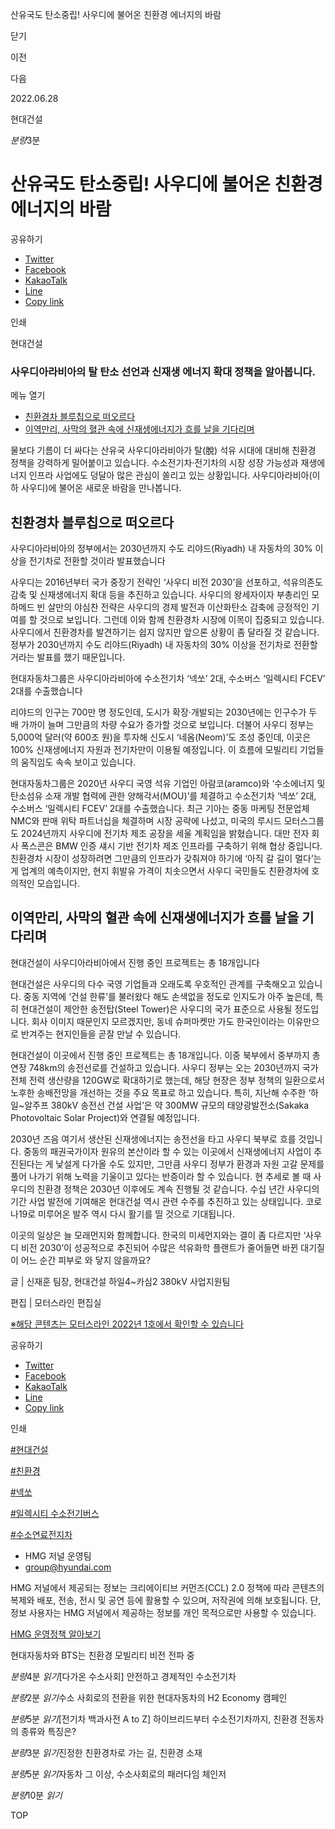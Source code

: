 산유국도 탄소중립! 사우디에 불어온 친환경 에너지의 바람






닫기

이전

다음

2022.06.28

현대건설


*분량*3분

# 산유국도 탄소중립! 사우디에 불어온 친환경 에너지의 바람

공유하기

* [Twitter](# "새창으로 열림")
* [Facebook](# "새창으로 열림")
* [KakaoTalk](# "새창으로 열림")
* [Line](# "새창으로 열림")
* [Copy link](#)

인쇄

현대건설



### 사우디아라비아의 탈 탄소 선언과 신재생 에너지 확대 정책을 알아봅니다.

메뉴 열기

* [친환경차 블루칩으로 떠오르다](#target3)
* [이역만리, 사막의 혈관 속에 신재생에너지가 흐를 날을 기다리며](#target8)




물보다 기름이 더 싸다는 산유국 사우디아라비아가 탈(脫) 석유 시대에 대비해 친환경 정책을 강력하게 밀어붙이고 있습니다. 수소전기차·전기차의 시장 성장 가능성과 재생에너지 인프라 사업에도 덩달아 많은 관심이 쏠리고 있는 상황입니다. 사우디아라비아(이하 사우디)에 불어온 새로운 바람을 만나봅니다.

## 친환경차 블루칩으로 떠오르다



사우디아라비아의 정부에서는 2030년까지 수도 리야드(Riyadh) 내 자동차의 30% 이상을 전기차로 전환할 것이라 발표했습니다



사우디는 2016년부터 국가 중장기 전략인 ‘사우디 비전 2030’을 선포하고, 석유의존도 감축 및 신재생에너지 확대 등을 추진하고 있습니다. 사우디의 왕세자이자 부총리인 모하메드 빈 살만의 야심찬 전략은 사우디의 경제 발전과 이산화탄소 감축에 긍정적인 기여를 할 것으로 보입니다. 그런데 이와 함께 친환경차 시장에 이목이 집중되고 있습니다. 사우디에서 친환경차를 발견하기는 쉽지 않지만 앞으론 상황이 좀 달라질 것 같습니다. 정부가 2030년까지 수도 리야드(Riyadh) 내 자동차의 30% 이상을 전기차로 전환할 거라는 발표를 했기 때문입니다.

현대자동차그룹은 사우디아라비아에 수소전기차 ‘넥쏘’ 2대, 수소버스 ‘일렉시티 FCEV’ 2대를 수출했습니다



리야드의 인구는 700만 명 정도인데, 도시가 확장·개발되는 2030년에는 인구수가 두 배 가까이 늘며 그만큼의 차량 수요가 증가할 것으로 보입니다. 더불어 사우디 정부는 5,000억 달러(약 600조 원)을 투자해 신도시 ‘네옴(Neom)’도 조성 중인데, 이곳은 100% 신재생에너지 자원과 전기차만이 이용될 예정입니다. 이 흐름에 모빌리티 기업들의 움직임도 속속 보이고 있습니다.

현대자동차그룹은 2020년 사우디 국영 석유 기업인 아람코(aramco)와 ‘수소에너지 및 탄소섬유 소재 개발 협력에 관한 양해각서(MOU)’를 체결하고 수소전기차 ‘넥쏘’ 2대, 수소버스 ‘일렉시티 FCEV’ 2대를 수출했습니다. 최근 기아는 중동 마케팅 전문업체 NMC와 판매 위탁 파트너십을 체결하며 시장 공략에 나섰고, 미국의 루시드 모터스그룹도 2024년까지 사우디에 전기차 제조 공장을 세울 계획임을 밝혔습니다. 대만 전자 회사 폭스콘은 BMW 인증 섀시 기반 전기차 제조 인프라를 구축하기 위해 협상 중입니다. 친환경차 시장이 성장하려면 그만큼의 인프라가 갖춰져야 하기에 ‘아직 갈 길이 멀다’는 게 업계의 예측이지만, 현지 휘발유 가격이 치솟으면서 사우디 국민들도 친환경차에 호의적인 모습입니다.

## 이역만리, 사막의 혈관 속에 신재생에너지가 흐를 날을 기다리며



현대건설이 사우디아라비아에서 진행 중인 프로젝트는 총 18개입니다



현대건설은 사우디의 다수 국영 기업들과 오래도록 우호적인 관계를 구축해오고 있습니다. 중동 지역에 ‘건설 한류’를 불러왔다 해도 손색없을 정도로 인지도가 아주 높은데, 특히 현대건설이 제안한 송전탑(Steel Tower)은 사우디의 국가 표준으로 사용될 정도입니다. 회사 이미지 때문인지 모르겠지만, 동네 슈퍼마켓만 가도 한국인이라는 이유만으로 반겨주는 현지인들을 곧잘 만날 수 있습니다.

현대건설이 이곳에서 진행 중인 프로젝트는 총 18개입니다. 이중 북부에서 중부까지 총연장 748km의 송전선로를 건설하고 있습니다. 사우디 정부는 오는 2030년까지 국가 전체 전력 생산량을 120GW로 확대하기로 했는데, 해당 현장은 정부 정책의 일환으로서 노후한 송배전망을 개선하는 것을 주요 목표로 하고 있습니다. 특히, 지난해 수주한 ‘하일~알주프 380kV 송전선 건설 사업’은 약 300MW 규모의 태양광발전소(Sakaka Photovoltaic Solar Project)와 연결될 예정입니다.

2030년 즈음 여기서 생산된 신재생에너지는 송전선을 타고 사우디 북부로 흐를 것입니다. 중동의 패권국가이자 원유의 본산이라 할 수 있는 이곳에서 신재생에너지 사업이 추진된다는 게 낯설게 다가올 수도 있지만, 그만큼 사우디 정부가 환경과 자원 고갈 문제를 풀어 나가기 위해 노력을 기울이고 있다는 반증이라 할 수 있습니다. 현 추세로 볼 때 사우디의 친환경 정책은 2030년 이후에도 계속 진행될 것 같습니다. 수십 년간 사우디의 기간 사업 발전에 기여해온 현대건설 역시 관련 수주를 추진하고 있는 상태입니다. 코로나19로 미루어온 발주 역시 다시 활기를 띨 것으로 기대됩니다.

이곳의 일상은 늘 모래먼지와 함께합니다. 한국의 미세먼지와는 결이 좀 다르지만 ‘사우디 비전 2030’이 성공적으로 추진되어 수많은 석유화학 플랜트가 줄어들면 바뀐 대기질이 어느 순간 피부로 와 닿지 않을까요?

글 | 신재훈 팀장, 현대건설 하일4~카심2 380kV 사업지원팀

편집 | 모터스라인 편집실

[※해당 콘텐츠는 모터스라인 2022년 1호에서 확인할 수 있습니다](https://www.hyundai.co.kr/about-us/publications)



공유하기

* [Twitter](# "새창으로 열림")
* [Facebook](# "새창으로 열림")
* [KakaoTalk](# "새창으로 열림")
* [Line](# "새창으로 열림")
* [Copy link](#)

인쇄

[#현대건설](/tag/1848)

[#친환경](/tag/1605)

[#넥쏘](/tag/884)

[#일렉시티 수소전기버스](/tag/927)

[#수소연료전지차](/tag/821)



* HMG 저널 운영팀
* [group@hyundai.com](mailto:group@hyundai.com)

HMG 저널에서 제공되는 정보는 크리에이티브 커먼즈(CCL) 2.0 정책에 따라 콘텐츠의 복제와 배포, 전송, 전시 및 공연 등에 활용할 수 있으며, 저작권에 의해 보호됩니다.
단, 정보 사용자는 HMG 저널에서 제공하는 정보를 개인 목적으로만 사용할 수 있습니다.

[HMG 운영정책 알아보기](/footer/operationRegist)

현대자동차와 BTS는 친환경 모빌리티 비전 전파 중

*분량*4분 *읽기*[다가온 수소사회] 안전하고 경제적인 수소전기차

*분량*2분 *읽기*수소 사회로의 전환을 위한 현대자동차의 H2 Economy 캠페인

*분량*5분 *읽기*[전기차 백과사전 A to Z] 하이브리드부터 수소전기차까지, 친환경 전동차의 종류와 특징은?

*분량*3분 *읽기*진정한 친환경차로 가는 길, 친환경 소재

*분량*5분 *읽기*자동차 그 이상, 수소사회로의 패러다임 체인저

*분량*10분 *읽기*

TOP